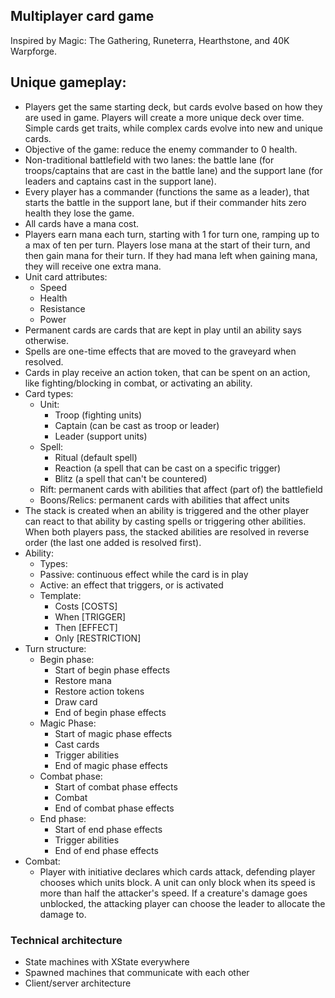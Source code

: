 ## Multiplayer card game

Inspired by Magic: The Gathering, Runeterra, Hearthstone, and 40K Warpforge.

## Unique gameplay:

- Players get the same starting deck, but cards evolve based on how they are used in game. Players will create a more unique deck over time. Simple cards get traits, while complex cards evolve into new and unique cards.
- Objective of the game: reduce the enemy commander to 0 health.
- Non-traditional battlefield with two lanes: the battle lane (for troops/captains that are cast in the battle lane) and the support lane (for leaders and captains cast in the support lane).
- Every player has a commander (functions the same as a leader), that starts the battle in the support lane, but if their commander hits zero health they lose the game.
- All cards have a mana cost.
- Players earn mana each turn, starting with 1 for turn one, ramping up to a max of ten per turn. Players lose mana at the start of their turn, and then gain mana for their turn. If they had mana left when gaining mana, they will receive one extra mana.
- Unit card attributes:
  - Speed
  - Health
  - Resistance
  - Power
- Permanent cards are cards that are kept in play until an ability says otherwise.
- Spells are one-time effects that are moved to the graveyard when resolved.
- Cards in play receive an action token, that can be spent on an action, like fighting/blocking in combat, or activating an ability.
- Card types:
  - Unit:
    - Troop (fighting units)
    - Captain (can be cast as troop or leader)
    - Leader (support units)
  - Spell:
    - Ritual (default spell)
    - Reaction (a spell that can be cast on a specific trigger)
    - Blitz (a spell that can't be countered)
  - Rift: permanent cards with abilities that affect (part of) the battlefield
  - Boons/Relics: permanent cards with abilities that affect units
- The stack is created when an ability is triggered and the other player can react to that ability by casting spells or triggering other abilities. When both players pass, the stacked abilities are resolved in reverse order (the last one added is resolved first).
- Ability:
  - Types:
  - Passive: continuous effect while the card is in play
  - Active: an effect that triggers, or is activated
  - Template:
    - Costs [COSTS]
    - When [TRIGGER]
    - Then [EFFECT]
    - Only [RESTRICTION]
- Turn structure:
  - Begin phase:
    - Start of begin phase effects
    - Restore mana
    - Restore action tokens
    - Draw card
    - End of begin phase effects
  - Magic Phase:
    - Start of magic phase effects
    - Cast cards
    - Trigger abilities
    - End of magic phase effects
  - Combat phase:
    - Start of combat phase effects
    - Combat
    - End of combat phase effects
  - End phase:
    - Start of end phase effects
    - Trigger abilities
    - End of end phase effects
- Combat:
  - Player with initiative declares which cards attack, defending player chooses which units block. A unit can only block when its speed is more than half the attacker's speed. If a creature's damage goes unblocked, the attacking player can choose the leader to allocate the damage to.

### Technical architecture

- State machines with XState everywhere
- Spawned machines that communicate with each other
- Client/server architecture
